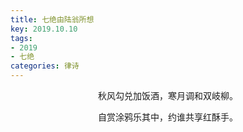 ```yaml
---
title: 七绝由陆翁所想
key: 2019.10.10
tags: 
- 2019
- 七绝
categories: 律诗
---
```


<p align="center">秋风勾兑加饭酒，寒月调和双岐柳。
</p>
<p align="center">自赏涂鸦乐其中，约谁共享红酥手。
</p>
